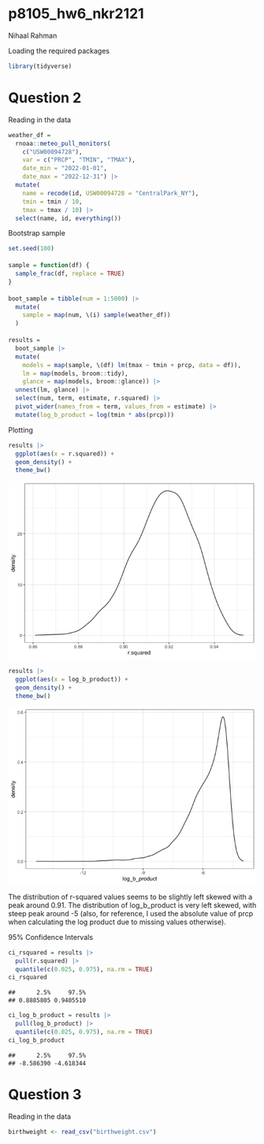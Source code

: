 p8105_hw6_nkr2121
================
Nihaal Rahman

Loading the required packages

``` r
library(tidyverse)
```

# Question 2

Reading in the data

``` r
weather_df = 
  rnoaa::meteo_pull_monitors(
    c("USW00094728"),
    var = c("PRCP", "TMIN", "TMAX"), 
    date_min = "2022-01-01",
    date_max = "2022-12-31") |>
  mutate(
    name = recode(id, USW00094728 = "CentralPark_NY"),
    tmin = tmin / 10,
    tmax = tmax / 10) |>
  select(name, id, everything())
```

Bootstrap sample

``` r
set.seed(100)

sample = function(df) {
  sample_frac(df, replace = TRUE)
}

boot_sample = tibble(num = 1:5000) |> 
  mutate(
    sample = map(num, \(i) sample(weather_df))
  )

results =   
  boot_sample |> 
  mutate(
    models = map(sample, \(df) lm(tmax ~ tmin + prcp, data = df)),
    lm = map(models, broom::tidy),
    glance = map(models, broom::glance)) |> 
  unnest(lm, glance) |> 
  select(num, term, estimate, r.squared) |> 
  pivot_wider(names_from = term, values_from = estimate) |> 
  mutate(log_b_product = log(tmin * abs(prcp)))
```

Plotting

``` r
results |> 
  ggplot(aes(x = r.squared)) + 
  geom_density() +
  theme_bw()
```

![](p8105_hw6_nkr2121_files/figure-gfm/unnamed-chunk-4-1.png)<!-- -->

``` r
results |> 
  ggplot(aes(x = log_b_product)) + 
  geom_density() +
  theme_bw()
```

![](p8105_hw6_nkr2121_files/figure-gfm/unnamed-chunk-4-2.png)<!-- -->

The distribution of r-squared values seems to be slightly left skewed
with a peak around 0.91. The distribution of log_b_product is very left
skewed, with steep peak around -5 (also, for reference, I used the
absolute value of prcp when calculating the log product due to missing
values otherwise).

95% Confidence Intervals

``` r
ci_rsquared = results |> 
  pull(r.squared) |> 
  quantile(c(0.025, 0.975), na.rm = TRUE)
ci_rsquared
```

    ##      2.5%     97.5% 
    ## 0.8885805 0.9405510

``` r
ci_log_b_product = results |> 
  pull(log_b_product) |> 
  quantile(c(0.025, 0.975), na.rm = TRUE)
ci_log_b_product
```

    ##      2.5%     97.5% 
    ## -8.586390 -4.618344

# Question 3

Reading in the data

``` r
birthweight <- read_csv("birthweight.csv")
```
